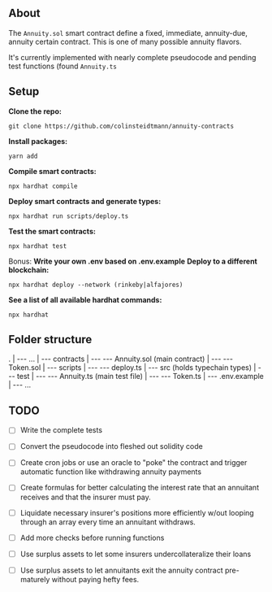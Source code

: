 ## About
The ``Annuity.sol`` smart contract define a fixed, immediate, annuity-due, annuity certain contract. This is one of many possible annuity flavors. 

It's currently implemented with nearly complete pseudocode and pending test functions (found ``Annuity.ts``

## Setup
**Clone the repo:** 
```shell
git clone https://github.com/colinsteidtmann/annuity-contracts
```
**Install packages:**
```shell
yarn add
```
**Compile smart contracts:**
```shell
npx hardhat compile
```
**Deploy smart contracts and generate types:**
```shell
npx hardhat run scripts/deploy.ts
```
**Test the smart contracts:**
```shell
npx hardhat test
```

Bonus:
**Write your own .env based on .env.example**
**Deploy to a different blockchain:**
```shell
npx hardhat deploy --network (rinkeby|alfajores)
```
**See a list of all available hardhat commands:**
```shell
npx hardhat
```


## Folder structure
.
| ---  ...
| --- contracts
| --- --- Annuity.sol (main contract) 
| --- --- Token.sol
| --- scripts
| --- --- deploy.ts
| --- src (holds typechain types)
| --- test
| --- --- Annuity.ts (main test file)
| --- --- Token.ts
| --- .env.example
| --- ...

## TODO

 - [ ] Write the complete tests
 - [ ] Convert the pseudocode into fleshed out solidity code
 - [ ] Create cron jobs or use an oracle to "poke" the contract and trigger automatic function like withdrawing annuity payments
 - [ ] Create formulas for better calculating the interest rate that an annuitant receives and that the insurer must pay. 
 - [ ] Liquidate necessary insurer's positions more efficiently w/out looping through an array every time an annuitant withdraws. 
 - [ ] Add more checks before running functions
 - [ ] Use surplus assets to let some insurers undercollateralize their loans
 - [ ] Use surplus assets to let annuitants exit the annuity contract pre-maturely without paying hefty fees. 

